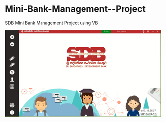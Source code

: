 
# Mini-Bank-Management--Project
SDB Mini Bank Management Project using VB




<img align="center" alt= "Heshan Tharindu kalubowila" src="https://github.com/heshant3/Mini-Bank-Management--Project/blob/main/bank/SDB.jpg?raw=true"/>


